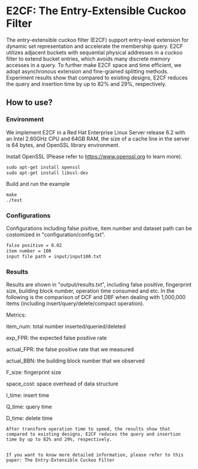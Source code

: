 # E2CF: The Entry-Extensible Cuckoo Filter
The entry-extensible cuckoo filter (E2CF) support entry-level extension for dynamic set representation and accelerate the membership query. E2CF utilizes adjacent buckets with sequential physical addresses in a cuckoo filter to extend bucket entries, which avoids many discrete memory accesses in a query. To further make E2CF space and time efficient, we adopt asynchronous extension and fine-grained splitting methods. Experiment results show that compared to existing designs, E2CF reduces the query and insertion time by up to 82% and 29%, respectively.

## How to use?
### Environment
We implement E2CF in a Red Hat Enterprise Linux Server release 6.2 with an Intel 2.60GHz CPU and 64GB RAM, the size of a cache line in the server is 64 bytes, and OpenSSL library environment. 

Install OpenSSL (Please refer to https://www.openssl.org to learn more).

```txt
sudo apt-get install openssl
sudo apt-get install libssl-dev
```
Build and run the example

```txt
make
./test
```


### Configurations
Configurations including false pisitive, item number and dataset path can be costomized in "configuration/config.txt". 

```txt
false positive = 0.02
item number = 100
input file path = input/input100.txt
```

### Results
Results are shown in "output/results.txt", including false positive, fingerprint size, building block number, operation time consumed and etc. In the following is the comparison of DCF and DBF when dealing with 1,000,000 items (including insert/query/delete/compact operation).

Metrics:

item_num: total number inserted/queried/deleted

exp_FPR: the expected false positive rate

actual_FPR: the false positive rate that we measured

actual_BBN: the building block number that we observed

F_size: fingerprint size

space_cost: space overhead of data structure

I_time: insert time

Q_time: query time

D_time: delete time


```
After transform operation time to speed, the results show that compared to existing designs, E2CF reduces the query and insertion time by up to 82% and 29%, respectively.


If you want to know more detailed information, please refer to this paper: The Entry-Extensible Cuckoo Filter


